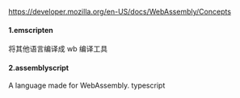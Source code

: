 https://developer.mozilla.org/en-US/docs/WebAssembly/Concepts

#### 1.emscripten

将其他语言编译成 wb 编译工具

#### 2.assemblyscript 

A language made for WebAssembly.  typescript

